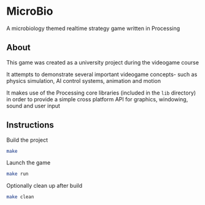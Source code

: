 # MicroBio

A microbiology themed realtime strategy game written in Processing 

## About

This game was created as a university project during the videogame course

It attempts to demonstrate several important videogame concepts- such as physics simulation,
AI control systems, animation and motion

It makes use of the Processing core libraries (included in the `lib` directory)
in order to provide a simple cross platform API for graphics, windowing, sound and user input

## Instructions

Build the project
```bash
make
```

Launch the game
```bash
make run
```

Optionally clean up after build
```bash
make clean
```
